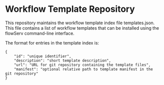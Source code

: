 # Workflow Template Repository

This repository maintains the workflow template index file templates.json. This file contains a list of workflow templates that can be installed using the flowServ command-line interface.

The format for entries in the template index is:

```
{
    "id": "unique identifier",
    "description": "short template description",
    "url": "URL for git repository containing the template files",
    "manifest": "optional relative path to template manifest in the git repository"
}
```

